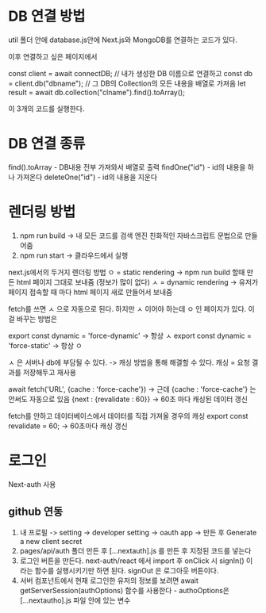 # DB 연결 방법

util 폴더 안에 database.js안에 Next.js와 MongoDB를 연결하는 코드가 있다.

이후 연결하고 싶은 페이지에서

const client = await connectDB;
// 내가 생성한 DB 이름으로 연결하고
const db = client.db("dbname");
// 그 DB의 Collection의 모든 내용을 배열로 가져옴
let result = await db.collection("clname").find().toArray();

이 3개의 코드를 실행한다.

# DB 연결 종류

find().toArray - DB내용 전부 가져와서 배열로 출력
findOne("id") - id의 내용을 하나 가져온다
deleteOne("id") - id의 내용을 지운다

# 렌더링 방법

1. npm run build -> 내 모든 코드를 검색 엔진 친화적인 자바스크립트 문법으로 만들어줌
2. npm run start -> 클라우드에서 실행

next.js에서의 두거지 렌더링 방법
ㅇ = static rendering -> npm run build 할때 만든 html 페이지 그대로 보내줌 (정보가 많이 없다)
ㅅ = dynamic rendering -> 유저가 페이지 접속할 때 마다 html 페이지 새로 만들어서 보내줌

fetch를 쓰면 ㅅ 으로 자동으로 된다. 하지만 ㅅ 이어야 하는데 ㅇ 인 페이지가 있다. 이걸 바꾸는 방법은

export const dynamic = 'force-dynamic' -> 항상 ㅅ
export const dynamic = 'force-static' -> 항상 ㅇ

ㅅ 은 서버나 db에 부담될 수 있다. -> 캐싱 방법을 통해 해결할 수 있다.
캐싱 = 요청 결과를 저장해두고 재사용

await fetch('URL', {cache : 'force-cache'}) -> 근데 {cache : 'force-cache'} 는 안써도 자동으로 있음
{next : {revalidate : 60}} -> 60초 마다 캐싱된 데이터 갱신

fetch를 안하고 데이터베이스에서 데이터를 직접 가져올 경우의 캐싱
export const revalidate = 60; -> 60초마다 캐싱 갱신

# 로그인

Next-auth 사용

## github 연동

1. 내 프로필 -> setting -> developer setting -> oauth app -> 만든 후 Generate a new client secret
2. pages/api/auth 폴더 만든 후 [...nextauth].js 를 만든 후 지정된 코드를 넣는다
3. 로그인 버튼을 만든다. next-auth/react 에서 import 후 onClick 시 signIn() 이라는 함수를 실행시키기만 하면 된다. signOut 은 로그아웃 버튼이다.
4. 서버 컴포넌트에서 현재 로그인한 유저의 정보를 보려면 await getServerSession(authOptions) 함수를 사용한다 - authoOptions은 [...nextautho].js 파일 안에 있는 변수
